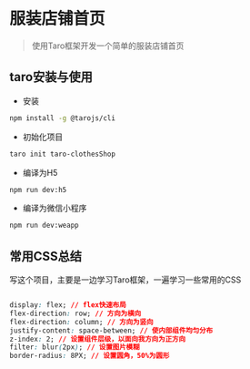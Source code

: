 # 服装店铺首页
> 使用Taro框架开发一个简单的服装店铺首页

## taro安装与使用

- 安装
```bash
npm install -g @tarojs/cli
```
- 初始化项目
```bash
taro init taro-clothesShop

```
- 编译为H5
```bash
npm run dev:h5
```
- 编译为微信小程序
```bash
npm run dev:weapp

```

## 常用CSS总结
写这个项目，主要是一边学习Taro框架，一遍学习一些常用的CSS

```css

display: flex; // flex快速布局
flex-direction: row; // 方向为横向
flex-direction: column; // 方向为竖向
justify-content: space-between; // 使内部组件均匀分布
z-index: 2; // 设置组件层级，以面向我方向为正方向
filter: blur(2px); // 设置图片模糊
border-radius: 8PX; // 设置圆角，50%为圆形
```
